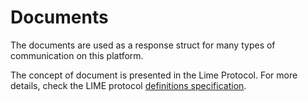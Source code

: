 # Documents

The documents are used as a response struct for many types of communication  on this platform.

The concept of document is presented in the Lime Protocol. For more details, check the LIME protocol [definitions specification](https://limeprotocol.org/index.html).
